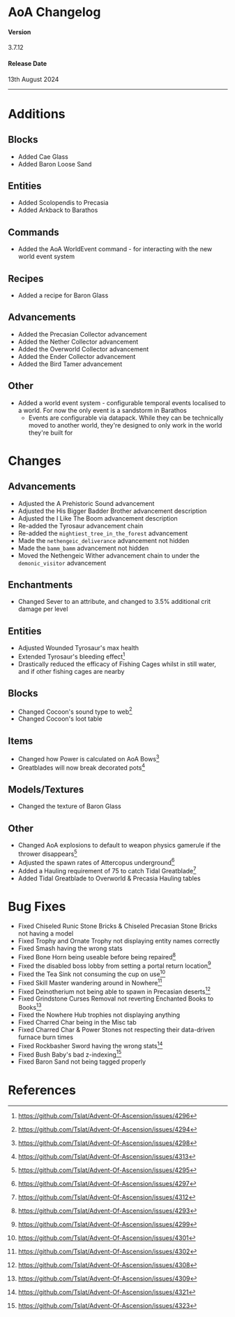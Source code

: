 # AoA Changelog
#### Version
3.7.12
#### Release Date
13th August 2024
<hr>

# Additions
## Blocks
* Added Cae Glass
* Added Baron Loose Sand

## Entities
* Added Scolopendis to Precasia
* Added Arkback to Barathos

## Commands
* Added the AoA WorldEvent command - for interacting with the new world event system

## Recipes
* Added a recipe for Baron Glass

## Advancements
* Added the Precasian Collector advancement
* Added the Nether Collector advancement
* Added the Overworld Collector advancement
* Added the Ender Collector advancement
* Added the Bird Tamer advancement

## Other
* Added a world event system - configurable temporal events localised to a world. For now the only event is a sandstorm in Barathos
  * Events are configurable via datapack. While they can be technically moved to another world, they're designed to only work in the world they're built for

# Changes
## Advancements
* Adjusted the A Prehistoric Sound advancement
* Adjusted the His Bigger Badder Brother advancement description
* Adjusted the I Like The Boom advancement description
* Re-added the Tyrosaur advancement chain
* Re-added the `mightiest_tree_in_the_forest` advancement
* Made the `nethengeic_deliverance` advancement not hidden
* Made the `bamm_bamm` advancement not hidden
* Moved the Nethengeic Wither advancement chain to under the `demonic_visitor` advancement

## Enchantments
* Changed Sever to an attribute, and changed to 3.5% additional crit damage per level

## Entities
* Adjusted Wounded Tyrosaur's max health
* Extended Tyrosaur's bleeding effect[^6]
* Drastically reduced the efficacy of Fishing Cages whilst in still water, and if other fishing cages are nearby

## Blocks
* Changed Cocoon's sound type to web[^1] 
* Changed Cocoon's loot table

## Items
* Changed how Power is calculated on AoA Bows[^4]
* Greatblades will now break decorated pots[^13]

## Models/Textures
* Changed the texture of Baron Glass

## Other
* Changed AoA explosions to default to weapon physics gamerule if the thrower disappears[^3]
* Adjusted the spawn rates of Attercopus underground[^5]
* Added a Hauling requirement of 75 to catch Tidal Greatblade[^10]
* Added Tidal Greatblade to Overworld & Precasia Hauling tables

# Bug Fixes
* Fixed Chiseled Runic Stone Bricks & Chiseled Precasian Stone Bricks not having a model
* Fixed Trophy and Ornate Trophy not displaying entity names correctly
* Fixed Smash having the wrong stats
* Fixed Bone Horn being useable before being repaired[^2]
* Fixed the disabled boss lobby from setting a portal return location[^7]
* Fixed the Tea Sink not consuming the cup on use[^8]
* Fixed Skill Master wandering around in Nowhere[^9]
* Fixed Deinotherium not being able to spawn in Precasian deserts[^11]
* Fixed Grindstone Curses Removal not reverting Enchanted Books to Books[^12]
* Fixed the Nowhere Hub trophies not displaying anything
* Fixed Charred Char being in the Misc tab
* Fixed Charred Char & Power Stones not respecting their data-driven furnace burn times
* Fixed Rockbasher Sword having the wrong stats[^14]
* Fixed Bush Baby's bad z-indexing[^15]
* Fixed Baron Sand not being tagged properly

# References
[^1]: https://github.com/Tslat/Advent-Of-Ascension/issues/4294
[^2]: https://github.com/Tslat/Advent-Of-Ascension/issues/4293
[^3]: https://github.com/Tslat/Advent-Of-Ascension/issues/4295
[^4]: https://github.com/Tslat/Advent-Of-Ascension/issues/4298
[^5]: https://github.com/Tslat/Advent-Of-Ascension/issues/4297
[^6]: https://github.com/Tslat/Advent-Of-Ascension/issues/4296
[^7]: https://github.com/Tslat/Advent-Of-Ascension/issues/4299
[^8]: https://github.com/Tslat/Advent-Of-Ascension/issues/4301
[^9]: https://github.com/Tslat/Advent-Of-Ascension/issues/4302
[^10]: https://github.com/Tslat/Advent-Of-Ascension/issues/4312
[^11]: https://github.com/Tslat/Advent-Of-Ascension/issues/4308
[^12]: https://github.com/Tslat/Advent-Of-Ascension/issues/4309
[^13]: https://github.com/Tslat/Advent-Of-Ascension/issues/4313
[^14]: https://github.com/Tslat/Advent-Of-Ascension/issues/4321
[^15]: https://github.com/Tslat/Advent-Of-Ascension/issues/4323